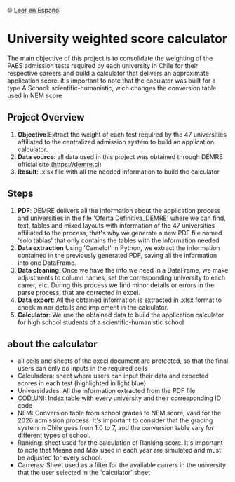 🌐 [Leer en Español](./README.md)

# University weighted score calculator
The main objective of this project is to consolidate the weighting of the PAES admission tests required by each university in Chile for their respective careers and build a calculator that delivers an approximate application score. it's important to note that the caculator was built for a type A School: scientific-humanistic, wich changes the conversion table used in NEM score

## Project Overview
1. **Objective**:Extract the weight of each test required by the 47 universities affiliated to the centralized admission system to build an application calculator.
2. **Data source**: all data used in this project was obtained through DEMRE official site (https://demre.cl)
3. **Result**: .xlsx file with all the needed information to build the calculator

## Steps
1. **PDF**: DEMRE delivers all the information about the application process and universities in the file 'Oferta Definitiva_DEMRE' where we can find, text, tables and mixed layouts with information of the 47 universities affiliated to the process, that's why we generate a new PDF file named 'solo tablas' that only contains the tables with the information needed
2. **Data extraction** Using 'Camelot' in Python, we extract the information contained in the previously generated PDF, saving all the information into one DataFrame.
3. **Data cleaning**: Once we have the info we need in a DataFrame, we make adjustments to column names, set the corresponding university to each carrer, etc. During this process we find minor details or errors in the parse process, that are corrected in excel.
4. **Data export**: All the obtained information is extracted in .xlsx format to check minor details and implement in the calculator.
5. **Calculator**: We use the obtained data to build the application calculator for high school students of a scientific-humanistic school

## about the calculator
- all cells and sheets of the excel document are protected, so that the final users can only do inputs in the required cells
- Calculadora: sheet where users can input their data and expected scores in each test (highlighted in light blue)
- Universidades: All the information extracted from the PDF file
- COD_UNI: Index table with every university and their corresponding ID code
- NEM: Conversion table from school grades to NEM score, valid for the 2026 admission process. It's important to consider that the grading system in Chile goes from 1.0 to 7, and the conversion table vary for different types of school.
- Ranking: sheet used for the calculation of Ranking score. It's important to note that Means and Max used in each year are simulated and must be adjusted for every school.
- Carreras: Sheet used as a filter for the available carrers in the university that the user selected in the 'calculator' sheet

